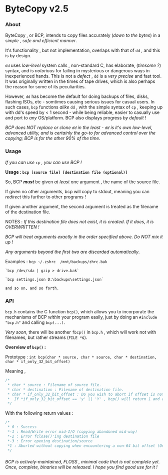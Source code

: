 # ByteCopy v2.5
 
### About
ByteCopy , or BCP, intends to copy files accurately (_down to the bytes_) in a _simple , safe and efficient manner_.
 
It's functionality , but not implementation, overlaps with that of `dd` , and this is by design. 
 
`dd` uses _low-level_ system calls , non-standard C, has elaborate, (_tiresome ?_) syntax, and is _notorious_ for failing in mysterious or dangerous ways in inexperienced hands. This is not a _defect_ , `dd` is a _very precise_ and fast tool. It was originally written in the times of tape drives, which is also perhaps the reason for some of its peculiarities.
 
However, `dd` has become the default for doing backups of files, disks, flashing ISOs, etc - somtimes causing serious issues for casual users. In such cases, `bcp` functions _alike_ `dd` , with the simple syntax of `cp` , keeping up with dd's speed by < 1 second - while being reliable, easier to casually use and port to _any_ OS/platform. BCP also displays progress _by default_ !
 
_BCP does NOT replace or clone `dd` in the least - `dd` is it's own low-level, advanced utility, and is certainly the go-to for advanced control over the copying; BCP is for the other 90% of the time._
 
### Usage
_If you can use `cp` , you can use BCP !_
 
**Usage : `bcp [source file] [destination file (optional)]`**
 
So, BCP **_must_** be given _at least_ one argument , the name of the source file.
 
If given no other arguments, bcp will copy to stdout, meaning you can _redirect_ this further to other programs !

If given another argument, the second argument is treated as the filename of the destination file.
 
NOTES :
_If this destination file does not exist, it is created. If it does, it is OVERWRITTEN !_

_BCP will treat arguments *exactly* in the order specified above. Do NOT mix it up !_

_Any arguments beyond the first two are discarded automatically_.
  
Examples :
	`bcp ~/.zshrc  /mnt/backups/zhrc.bak`
	
	`bcp /dev/sda | gzip > drive.bak`
	
	`bcp settings.json D:\backups\settings.json`
	
	and so on, and so forth.
 
### API
`bcp.h` contains the C function `bcp()`, which allows you to incorporate the mechanisms of BCP _within_ your program easily, just by doing an `#include "bcp.h"` and calling `bcp(...)`.
 
_Very soon_, there will be another `fbcp()` in `bcp.h` , which will work not with filenames, but rather streams (`FILE *`s).
 
**Overview of `bcp()` :**
 
Prototype : `int bcp(char * source, char * source, char * destination, char * if_only_32_bit_offset)`
 
Meaning ,
```c
/*
 * char * source : Filename of source file.
 * char * destination : Filename of destination file.
 * char * if_only_32_bit_offset : Do you wish to abort if offset is not 64-bit ?  (Matters only if you need to print progress while copying)
 *	If *if_only_32_bit_offset == 'y' || 'Y' , bcp() will return 1 and abort. Else, it will continue anyways.
 */
```
With the following return values :
```c
/*
 * 0 : Success
 *-1 : Read/Write error mid-I/O (copying abandoned mid-way)
 *-2 : Error fclose()'ing destination file
 *-3 : Error opening destination/source
 *1 : Aborted without copying when encountering a non-64 bit offset (Only if you need to print progress as copying)
 */
```	
###### BCP is actively-maintained, FLOSS , minimal code that is _not complete yet_. Once, complete, binaries will be released. I hope you find good use for it !
